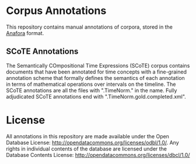 # Corpus Annotations #
This repository contains manual annotations of corpora, stored in the [Anafora](https://github.com/weitechen/anafora/) format.

## SCoTE Annotations ##
The Semantically COmpositional Time Expressions (SCoTE) corpus contains documents that have been annotated for time concepts with a fine-grained annotation scheme that formally defines the semantics of each annotation in terms of mathematical operations over intervals on the timeline.
The SCoTE annotations are all the files with ".TimeNorm." in the name.
Fully adjudicated SCoTE annotations end with ".TimeNorm.gold.completed.xml".

# License #
All annotations in this repository are made available under the Open Database License: http://opendatacommons.org/licenses/odbl/1.0/.
Any rights in individual contents of the database are licensed under the Database Contents License: http://opendatacommons.org/licenses/dbcl/1.0/